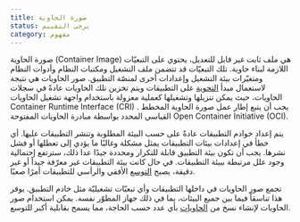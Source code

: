 ```yaml
---
title: صورة الحاوية
status: يرجى التقييم
category: مفهوم
---
```


صورة الحاوية (Container Image) هي ملف ثابت غير قابل للتعديل، يحتوي على التبعيّات اللازمة لبناء حاوية. تلك التبعيّات قد تتضمن ملف التشغيل ومكتبات النظام وأدوات النظام ومتغيّرات بيئة التشغيل وإعدادات أخرى لمنصّة التطبيق. صور الحاويات هي نتيجة لاستعمال مبدأ [التحوية](/containerization/) على التطبيقات ويتم تخزين تلك الحاويات عادةً في سجلات الحاويات، حيث يمكن تنزيلها وتشغيلها كعملية معزولة باستخدام واجهة تشغيل الحاويات Container Runtime Interface (CRI) .  يجب أن يتبع إطار عمل صورة الحاوية المخطط القياسي المحدد بواسطة مبادرة الحاويات المفتوحة Open Container Initiative (OCI).

يتم إعداد خوادم التطبيقات عادةً على حسب البيئة المطلوبة وتنشر التطبيقات عليها. أي خطأ في إعدادات بيئات التطبيقات يمثل مشكلة وغالبًا ما يؤدي إلى تعطلها أو فشل نشرها. يجب أن تكون بيئة التطبيق قابلة للتكرار ومحددة جيدًا عدا ذلك، سترتفع إحتمالية وجود علل مرتبطة ببيئة التطبيقات. في حال كانت بيئة التطبيقات غير معرّفة جيداً أو غير دقيقة، يصبح [التوسع](/scalability/) الأفقي والرأسي للتطبيقات أمرًا صعبًا.

تجمع صور الحاويات في داخلها التطبيقات وأي تبعيّات تشغيليّة مثل خادم التطبيق. يوفر هذا تناسقاً فيما بين جميع البيئات، بما في ذلك جهاز المطوّر نفسه. يمكن استخدام صور الحاويات لإنشاء نسخ من [الحاويات](/container/) بأي عدد حسب الحاجة، مما يسمح بقابلية أكبر للتوسع.
